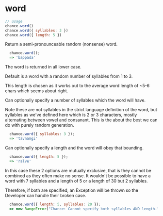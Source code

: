# word

```js
// usage
chance.word()
chance.word({ syllables: 3 })
chance.word({ length: 5 })
```

Return a semi-pronounceable random (nonsense) word.

```js
  chance.word();
  => 'bappada'
```

The word is returned in all lower case.

Default is a word with a random number of syllables from 1 to 3.

<p class="pullquote">This length is chosen as it works out to the average word length of ~5-6 chars
which seems about right.</p>

Can optionally specify a number of syllables which the word will have.

Note these are not syllables in the strict language definition of the word, but
syllables as we've defined here which is 2 or 3 characters, mostly alternating
between vowel and consanant. This is the about the best we can do with purely
random generation.

```js
  chance.word({ syllables: 3 });
  => 'tavnamgi'
```

Can optionally specify a length and the word will obey that bounding.

```js
  chance.word({ length: 5 });
  => 'ralve'
```

In this case these 2 options are mutually exclusive, that is they cannot be
combined as they often make no sense. It wouldn't be possible to have a word
with 7 syllables and a length of 5 or a length of 30 but 2 syllables.

Therefore, if both are specified, an Exception will be thrown so the Developer
can handle their broken case.

```js
  chance.word({ length: 5, syllables: 20 });
  => new RangeError("Chance: Cannot specify both syllables AND length.");
```

